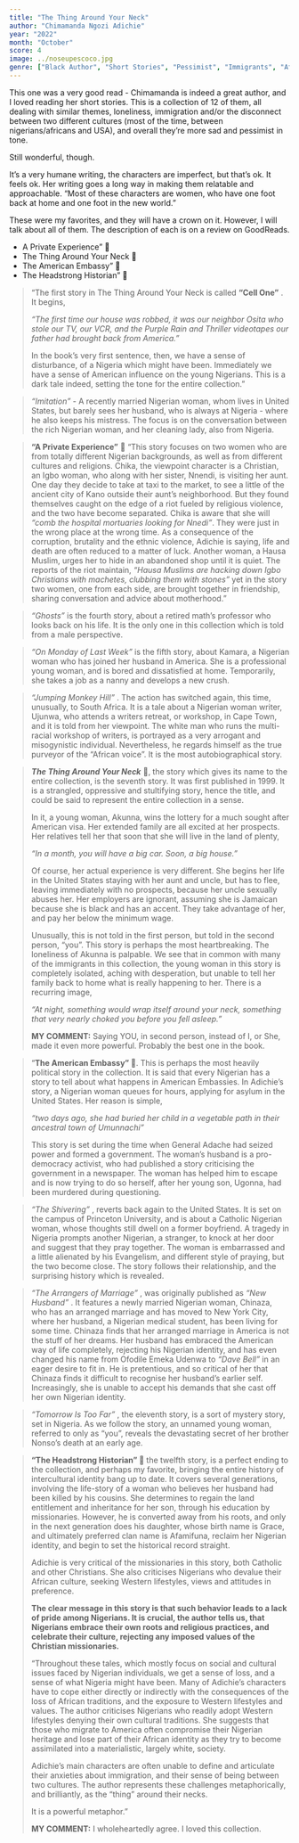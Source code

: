 ```yaml
---
title: "The Thing Around Your Neck"
author: "Chimamanda Ngozi Adichie"
year: "2022"
month: "October"
score: 4
image: ../noseupescoco.jpg
genre: ["Black Author", "Short Stories", "Pessimist", "Immigrants", "African"]
---
```


This one was a very good read - Chimamanda is indeed a great author, and I loved reading her short stories. This is a collection of 12 of them, all dealing with similar themes, loneliness, immigration and/or the disconnect between two different cultures (most of the time, between nigerians/africans and USA), and overall they’re more sad and pessimist in tone.

Still wonderful, though.

It’s a very humane writing, the characters are imperfect, but that’s ok. It feels ok. Her writing goes a long way in making them relatable and approachable. “Most of these characters are women, who have one foot back at home and one foot in the new world.”

These were my favorites, and they will have a crown on it. However, I will talk about all of them. The description of each is on a review on GoodReads.

-   A Private Experience” 👑
-   The Thing Around Your Neck 👑
-   The American Embassy” 👑
-   The Headstrong Historian” 👑

> “The first story in The Thing Around Your Neck is called **“Cell One”** . It begins,
>
> _“The first time our house was robbed, it was our neighbor Osita who stole our TV, our VCR, and the Purple Rain and Thriller videotapes our father had brought back from America.”_
>
> In the book’s very first sentence, then, we have a sense of disturbance, of a Nigeria which might have been. Immediately we have a sense of American influence on the young Nigerians. This is a dark tale indeed, setting the tone for the entire collection.”

> _“Imitation”_ - A recently married Nigerian woman, whom lives in United States, but barely sees her husband, who is always at Nigeria - where he also keeps his mistress. The focus is on the conversation between the rich Nigerian woman, and her cleaning lady, also from Nigeria.

> **“A Private Experience”** 👑
> “This story focuses on two women who are from totally different Nigerian backgrounds, as well as from different cultures and religions. Chika, the viewpoint character is a Christian, an Igbo woman, who along with her sister, Nnendi, is visiting her aunt. One day they decide to take at taxi to the market, to see a little of the ancient city of Kano outside their aunt’s neighborhood. But they found themselves caught on the edge of a riot fueled by religious violence, and the two have become separated. Chika is aware that she will _“comb the hospital mortuaries looking for Nnedi”_. They were just in the wrong place at the wrong time. As a consequence of the corruption, brutality and the ethnic violence, Adichie is saying, life and death are often reduced to a matter of luck. Another woman, a Hausa Muslim, urges her to hide in an abandoned shop until it is quiet. The reports of the riot maintain, _“Hausa Muslims are hacking down Igbo Christians with machetes, clubbing them with stones”_ yet in the story two women, one from each side, are brought together in friendship, sharing conversation and advice about motherhood.”

> _“Ghosts”_ is the fourth story, about a retired math’s professor who looks back on his life. It is the only one in this collection which is told from a male perspective.

> _“On Monday of Last Week”_ is the fifth story, about Kamara, a Nigerian woman who has joined her husband in America. She is a professional young woman, and is bored and dissatisfied at home. Temporarily, she takes a job as a nanny and develops a new crush.

> _“Jumping Monkey Hill”_ . The action has switched again, this time, unusually, to South Africa. It is a tale about a Nigerian woman writer, Ujunwa, who attends a writers retreat, or workshop, in Cape Town, and it is told from her viewpoint. The white man who runs the multi-racial workshop of writers, is portrayed as a very arrogant and misogynistic individual. Nevertheless, he regards himself as the true purveyor of the “African voice”. It is the most autobiographical story.

> _**The Thing Around Your Neck**_ 👑, the story which gives its name to the entire collection, is the seventh story. It was first published in 1999. It is a strangled, oppressive and stultifying story, hence the title, and could be said to represent the entire collection in a sense.
>
> In it, a young woman, Akunna, wins the lottery for a much sought after American visa. Her extended family are all excited at her prospects. Her relatives tell her that soon that she will live in the land of plenty,
>
> _“In a month, you will have a big car. Soon, a big house.”_
>
> Of course, her actual experience is very different. She begins her life in the United States staying with her aunt and uncle, but has to flee, leaving immediately with no prospects, because her uncle sexually abuses her. Her employers are ignorant, assuming she is Jamaican because she is black and has an accent. They take advantage of her, and pay her below the minimum wage.
>
> Unusually, this is not told in the first person, but told in the second person, “you”. This story is perhaps the most heartbreaking. The loneliness of Akunna is palpable. We see that in common with many of the immigrants in this collection, the young woman in this story is completely isolated, aching with desperation, but unable to tell her family back to home what is really happening to her. There is a recurring image,
>
> _“At night, something would wrap itself around your neck, something that very nearly choked you before you fell asleep.”_
>
> **MY COMMENT:** Saying YOU, in second person, instead of I, or She, made it even more powerful. Probably the best one in the book.

> “**The American Embassy” 👑**. This is perhaps the most heavily political story in the collection. It is said that every Nigerian has a story to tell about what happens in American Embassies. In Adichie’s story, a Nigerian woman queues for hours, applying for asylum in the United States. Her reason is simple,
>
> _“two days ago, she had buried her child in a vegetable path in their ancestral town of Umunnachi”_
>
> This story is set during the time when General Adache had seized power and formed a government. The woman’s husband is a pro-democracy activist, who had published a story criticising the government in a newspaper. The woman has helped him to escape and is now trying to do so herself, after her young son, Ugonna, had been murdered during questioning.

> _“The Shivering”_ , reverts back again to the United States. It is set on the campus of Princeton University, and is about a Catholic Nigerian woman, whose thoughts still dwell on a former boyfriend. A tragedy in Nigeria prompts another Nigerian, a stranger, to knock at her door and suggest that they pray together. The woman is embarrassed and a little alienated by his Evangelism, and different style of praying, but the two become close. The story follows their relationship, and the surprising history which is revealed.

> _“The Arrangers of Marriage”_ , was originally published as _“New Husband”_ . It features a newly married Nigerian woman, Chinaza, who has an arranged marriage and has moved to New York City, where her husband, a Nigerian medical student, has been living for some time. Chinaza finds that her arranged marriage in America is not the stuff of her dreams. Her husband has embraced the American way of life completely, rejecting his Nigerian identity, and has even changed his name from Ofodile Emeka Udenwa to _“Dave Bell”_ in an eager desire to fit in. He is pretentious, and so critical of her that Chinaza finds it difficult to recognise her husband’s earlier self. Increasingly, she is unable to accept his demands that she cast off her own Nigerian identity.

> _“Tomorrow Is Too Far”_ , the eleventh story, is a sort of mystery story, set in Nigeria. As we follow the story, an unnamed young woman, referred to only as “you”, reveals the devastating secret of her brother Nonso’s death at an early age.

> **“The Headstrong Historian” 👑** the twelfth story, is a perfect ending to the collection, and perhaps my favorite, bringing the entire history of intercultural identity bang up to date. It covers several generations, involving the life-story of a woman who believes her husband had been killed by his cousins. She determines to regain the land entitlement and inheritance for her son, through his education by missionaries. However, he is converted away from his roots, and only in the next generation does his daughter, whose birth name is Grace, and ultimately preferred clan name is Afamifuna, reclaim her Nigerian identity, and begin to set the historical record straight.
>
> Adichie is very critical of the missionaries in this story, both Catholic and other Christians. She also criticises Nigerians who devalue their African culture, seeking Western lifestyles, views and attitudes in preference.
>
> **The clear message in this story is that such behavior leads to a lack of pride among Nigerians. It is crucial, the author tells us, that Nigerians embrace their own roots and religious practices, and celebrate their culture, rejecting any imposed values of the Christian missionaries.**
>
> “Throughout these tales, which mostly focus on social and cultural issues faced by Nigerian individuals, we get a sense of loss, and a sense of what Nigeria might have been. Many of Adichie’s characters have to cope either directly or indirectly with the consequences of the loss of African traditions, and the exposure to Western lifestyles and values. The author criticises Nigerians who readily adopt Western lifestyles denying their own cultural traditions. She suggests that those who migrate to America often compromise their Nigerian heritage and lose part of their African identity as they try to become assimilated into a materialistic, largely white, society.
>
> Adichie’s main characters are often unable to define and articulate their anxieties about immigration, and their sense of being between two cultures. The author represents these challenges metaphorically, and brilliantly, as the “thing” around their necks.
>
> It is a powerful metaphor.”
>
> **MY COMMENT:** I wholeheartedly agree. I loved this collection.
